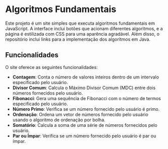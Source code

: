 # Algoritmos Fundamentais

Este projeto é um site simples que executa algoritmos fundamentais em JavaScript. A interface inclui botões que acionam diferentes algoritmos, e a página é estilizada com CSS para uma aparência agradável. Além disso, o repositório inclui links para a implementação dos algoritmos em Java.

## Funcionalidades

O site oferece as seguintes funcionalidades:

- **Contagem**: Conta o número de valores inteiros dentro de um intervalo especificado pelo usuário.
- **Divisor Comum**: Calcula o Máximo Divisor Comum (MDC) entre dois números fornecidos pelo usuário.
- **Fibonacci**: Gera uma sequência de Fibonacci com o número de termos especificado pelo usuário.
- **Número Primo**: Verifica se um número fornecido pelo usuário é primo.
- **Ordenação**: Ordena um vetor de números fornecido pelo usuário usando o algoritmo de ordenação por bolha.
- **Somatório**: Calcula a soma de uma série de números fornecidos pelo usuário.
- **Par ou Ímpar**: Verifica se um número fornecido pelo usuário é par ou ímpar.